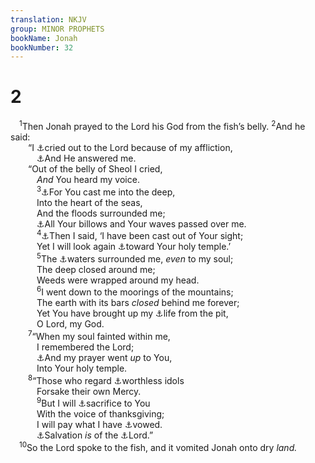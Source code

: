 ```yaml
---
translation: NKJV
group: MINOR PROPHETS
bookName: Jonah 
bookNumber: 32
---
```


<div class="title"><h1>2</h1></div>
<span class="verse gion_2_1"> <sup>1</sup>Then Jonah prayed to the Lord his God from the fish’s belly. </span>
<span class="verse gion_2_2"><sup>2</sup>And he said:<br/>  “I <a data-toggle="tooltip" data-placement="bottom" title="1 Sam. 30:6; Ps. 120:1; Lam. 3:55">⚓</a>cried out to the Lord because of my affliction,<br/>   <a data-toggle="tooltip" data-placement="bottom" title="Ps. 65:2">⚓</a>And He answered me.<br/>  “Out of the belly of Sheol I cried,<br/>   <i>And</i> You heard my voice.<br/></span>
<span class="verse gion_2_3">   <sup>3</sup><a data-toggle="tooltip" data-placement="bottom" title="Ps. 88:6">⚓</a>For You cast me into the deep,<br/>   Into the heart of the seas,<br/>   And the floods surrounded me;<br/>   <a data-toggle="tooltip" data-placement="bottom" title="Ps. 42:7">⚓</a>All Your billows and Your waves passed over me.<br/></span>
<span class="verse gion_2_4">   <sup>4</sup><a data-toggle="tooltip" data-placement="bottom" title="Ps. 31:22; Jer. 7:15">⚓</a>Then I said, ‘I have been cast out of Your sight;<br/>   Yet I will look again <a data-toggle="tooltip" data-placement="bottom" title="1 Kin. 8:38; 2 Chr. 6:38; Ps. 5:7">⚓</a>toward Your holy temple.’<br/></span>
<span class="verse gion_2_5">   <sup>5</sup>The <a data-toggle="tooltip" data-placement="bottom" title="Ps. 69:1; Lam. 3:54">⚓</a>waters surrounded me, <i>even</i> to my soul;<br/>   The deep closed around me;<br/>   Weeds were wrapped around my head.<br/></span>
<span class="verse gion_2_6">   <sup>6</sup>I went down to the moorings of the mountains;<br/>   The earth with its bars <i>closed</i> behind me forever;<br/>   Yet You have brought up my <a data-toggle="tooltip" data-placement="bottom" title="Job 33:28; (Ps. 16:10; Is. 38:17)">⚓</a>life from the pit,<br/>   O Lord, my God.<br/></span>
<span class="verse gion_2_7">  <sup>7</sup>“When my soul fainted within me,<br/>   I remembered the Lord;<br/>   <a data-toggle="tooltip" data-placement="bottom" title="2 Chr. 30:27; Ps. 18:6">⚓</a>And my prayer went <i>up</i> to You,<br/>   Into Your holy temple.<br/></span>
<span class="verse gion_2_8">  <sup>8</sup>“Those who regard <a data-toggle="tooltip" data-placement="bottom" title="2 Kin. 17:15; Ps. 31:6; Jer. 10:8">⚓</a>worthless idols<br/>   Forsake their own Mercy.<br/></span>
<span class="verse gion_2_9">   <sup>9</sup>But I will <a data-toggle="tooltip" data-placement="bottom" title="Ps. 50:14, 23; Jer. 33:11; Hos. 14:2">⚓</a>sacrifice to You<br/>   With the voice of thanksgiving;<br/>   I will pay what I have <a data-toggle="tooltip" data-placement="bottom" title="Job 22:27; (Eccl. 5:4, 5)">⚓</a>vowed.<br/>   <a data-toggle="tooltip" data-placement="bottom" title="Ps. 3:8; (Is. 45:17)">⚓</a>Salvation <i>is</i> of the <a data-toggle="tooltip" data-placement="bottom" title="(Jer. 3:23)">⚓</a>Lord.”<br/></span>
<span class="verse gion_2_10"> <sup>10</sup>So the Lord spoke to the fish, and it vomited Jonah onto dry <i>land.</i><br/></span>

